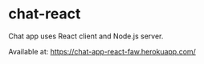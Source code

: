 # chat-react
Chat app uses React client and Node.js server.

Available at: https://chat-app-react-faw.herokuapp.com/
